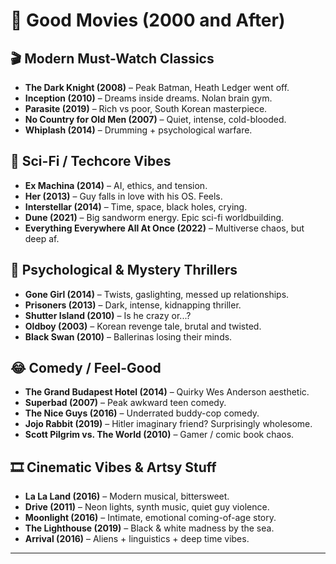 # 🎥 Good Movies (2000 and After)

## 🎬 Modern Must-Watch Classics
- **The Dark Knight (2008)** – Peak Batman, Heath Ledger went off.
- **Inception (2010)** – Dreams inside dreams. Nolan brain gym.
- **Parasite (2019)** – Rich vs poor, South Korean masterpiece.
- **No Country for Old Men (2007)** – Quiet, intense, cold-blooded.
- **Whiplash (2014)** – Drumming + psychological warfare.

## 🤖 Sci-Fi / Techcore Vibes
- **Ex Machina (2014)** – AI, ethics, and tension.
- **Her (2013)** – Guy falls in love with his OS. Feels.
- **Interstellar (2014)** – Time, space, black holes, crying.
- **Dune (2021)** – Big sandworm energy. Epic sci-fi worldbuilding.
- **Everything Everywhere All At Once (2022)** – Multiverse chaos, but deep af.

## 🧠 Psychological & Mystery Thrillers
- **Gone Girl (2014)** – Twists, gaslighting, messed up relationships.
- **Prisoners (2013)** – Dark, intense, kidnapping thriller.
- **Shutter Island (2010)** – Is he crazy or...?
- **Oldboy (2003)** – Korean revenge tale, brutal and twisted.
- **Black Swan (2010)** – Ballerinas losing their minds.

## 😂 Comedy / Feel-Good
- **The Grand Budapest Hotel (2014)** – Quirky Wes Anderson aesthetic.
- **Superbad (2007)** – Peak awkward teen comedy.
- **The Nice Guys (2016)** – Underrated buddy-cop comedy.
- **Jojo Rabbit (2019)** – Hitler imaginary friend? Surprisingly wholesome.
- **Scott Pilgrim vs. The World (2010)** – Gamer / comic book chaos.

## 🎞️ Cinematic Vibes & Artsy Stuff
- **La La Land (2016)** – Modern musical, bittersweet.
- **Drive (2011)** – Neon lights, synth music, quiet guy violence.
- **Moonlight (2016)** – Intimate, emotional coming-of-age story.
- **The Lighthouse (2019)** – Black & white madness by the sea.
- **Arrival (2016)** – Aliens + linguistics + deep time vibes.

---
